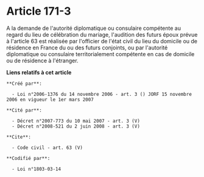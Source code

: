# Article 171-3

A la demande de l'autorité diplomatique ou consulaire compétente au regard du lieu de célébration du mariage, l'audition des
futurs époux prévue à l'article 63 est réalisée par l'officier de l'état civil du lieu du domicile ou de résidence en France
du ou des futurs conjoints, ou par l'autorité diplomatique ou consulaire territorialement compétente en cas de domicile ou de
résidence à l'étranger.

**Liens relatifs à cet article**

	**Créé par**:

	  - Loi n°2006-1376 du 14 novembre 2006 - art. 3 () JORF 15 novembre 2006 en vigueur le 1er mars 2007

	**Cité par**:

	  - Décret n°2007-773 du 10 mai 2007 - art. 3 (V)
	  - Décret n°2008-521 du 2 juin 2008 - art. 3 (V)

	**Cite**:

	  - Code civil - art. 63 (V)

	**Codifié par**:

	  - Loi n°1803-03-14
